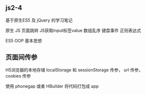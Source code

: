 ## js2-4

基于原生ES5 及 jQuery 的学习笔记

原生 JS 页面跳转 JS获取input标签value 数组乱序 键盘事件 正则表达式

ES5 OOP 基本思想

## 页面间传参

H5浏览器的本地存储 localStorage 和 sessionStorage 传参， url 传参， cookies 传参

使用 phonegap 或者 HBuilder 将代码打包成 app
